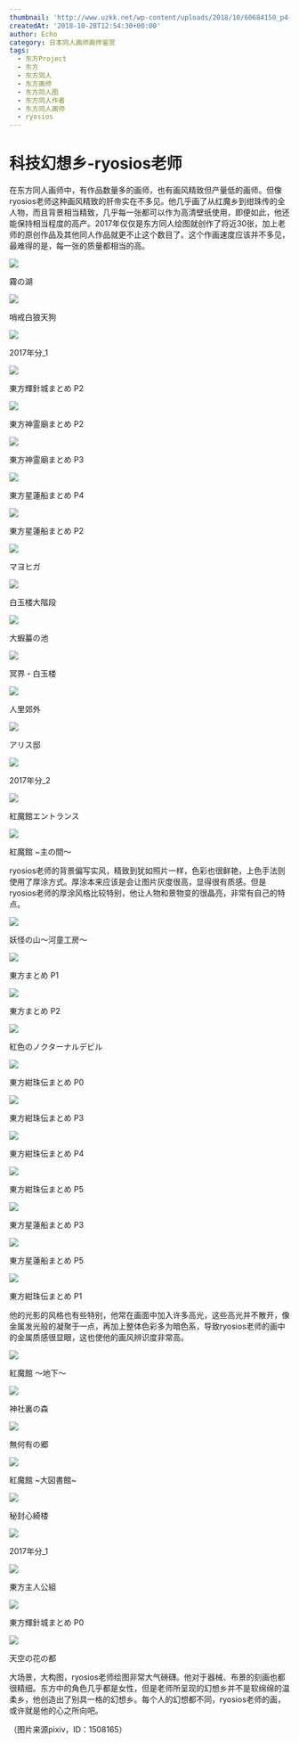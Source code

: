 ```yaml
---
thumbnail: 'http://www.uzkk.net/wp-content/uploads/2018/10/60684150_p4-825x510.jpg'
createdAt: '2018-10-28T12:54:30+00:00'
author: Echo
category: 日本同人画师画师鉴赏
tags:
  - 东方Project
  - 东方
  - 东方同人
  - 东方画师
  - 东方同人图
  - 东方同人作者
  - 东方同人画师
  - ryosios
---
```


# 科技幻想乡-ryosios老师

在东方同人画师中，有作品数量多的画师，也有画风精致但产量低的画师。但像ryosios老师这种画风精致的肝帝实在不多见。他几乎画了从红魔乡到绀珠传的全人物，而且背景相当精致，几乎每一张都可以作为高清壁纸使用，即便如此，他还能保持相当程度的高产。2017年仅仅是东方同人绘图就创作了将近30张，加上老师的原创作品及其他同人作品就更不止这个数目了。这个作画速度应该并不多见，最难得的是，每一张的质量都相当的高。

![](http://www.uzkk.net/wp-content/uploads/2018/10/43753889_p0-1024x626.jpg)

霧の湖

![](http://www.uzkk.net/wp-content/uploads/2018/10/62762432_p0-1024x544.png)

哨戒白狼天狗

![](http://www.uzkk.net/wp-content/uploads/2018/10/66628772_p10-1024x626.png)

2017年分_1

![](http://www.uzkk.net/wp-content/uploads/2018/10/60684425_p2-1024x609.jpg)

東方輝針城まとめ P2

![](http://www.uzkk.net/wp-content/uploads/2018/10/60684307_p2-1024x593.jpg)

東方神霊廟まとめ P2

![](http://www.uzkk.net/wp-content/uploads/2018/10/60684307_p3-724x1024.jpg)

東方神霊廟まとめ P3

![](http://www.uzkk.net/wp-content/uploads/2018/10/60684150_p4-1024x584.jpg)

東方星蓮船まとめ P4

![](http://www.uzkk.net/wp-content/uploads/2018/10/60684150_p2-1024x717.jpg)

東方星蓮船まとめ P2

![](http://www.uzkk.net/wp-content/uploads/2018/10/46304699_p0-1024x628.jpg)

マヨヒガ

![](http://www.uzkk.net/wp-content/uploads/2018/10/50353497_p0-684x1024.jpg)

白玉楼大階段

![](http://www.uzkk.net/wp-content/uploads/2018/10/50367860_p0-683x1024.jpg)

大蝦蟇の池

![](http://www.uzkk.net/wp-content/uploads/2018/10/50353513_p0.jpg)

冥界・白玉楼

![](http://www.uzkk.net/wp-content/uploads/2018/10/50367847_p0-1024x650.jpg)

人里郊外

![](http://www.uzkk.net/wp-content/uploads/2018/10/46320429_p0-1024x642.jpg)

アリス邸

![](http://www.uzkk.net/wp-content/uploads/2018/10/66628793_p0-730x1024.jpg)

2017年分_2

![](http://www.uzkk.net/wp-content/uploads/2018/10/44292962_p0-1024x640.jpg)

紅魔館エントランス

![](http://www.uzkk.net/wp-content/uploads/2018/10/44552811_p0-580x1024.jpg)

紅魔館 ~主の間～

ryosios老师的背景偏写实风，精致到犹如照片一样，色彩也很鲜艳，上色手法则使用了厚涂方式。厚涂本来应该是会让图片灰度很高，显得很有质感。但是ryosios老师的厚涂风格比较特别，他让人物和景物变的很晶亮，非常有自己的特点。

![](http://www.uzkk.net/wp-content/uploads/2018/10/50455312_p0-1024x644.jpg)

妖怪の山～河童工房～

![](http://www.uzkk.net/wp-content/uploads/2018/10/62551433_p1-1024x632.png)

東方まとめ P1

![](http://www.uzkk.net/wp-content/uploads/2018/10/62551433_p2-1024x629.png)

東方まとめ P2

![](http://www.uzkk.net/wp-content/uploads/2018/10/60753950_p0-1024x622.jpg)

紅色のノクターナルデビル

![](http://www.uzkk.net/wp-content/uploads/2018/10/60684541_p0-1024x616.jpg)

東方紺珠伝まとめ P0

![](http://www.uzkk.net/wp-content/uploads/2018/10/60684541_p3-1024x626.jpg)

東方紺珠伝まとめ P3

![](http://www.uzkk.net/wp-content/uploads/2018/10/60684541_p4-1024x548.jpg)

東方紺珠伝まとめ P4

![](http://www.uzkk.net/wp-content/uploads/2018/10/60684541_p5-1024x591.jpg)

東方紺珠伝まとめ P5

![](http://www.uzkk.net/wp-content/uploads/2018/10/60684150_p3-1024x584.jpg)

東方星蓮船まとめ P3

![](http://www.uzkk.net/wp-content/uploads/2018/10/60684150_p5-1024x584.jpg)

東方星蓮船まとめ P5

![](http://www.uzkk.net/wp-content/uploads/2018/10/60684541_p1-640x1024.jpg)

東方紺珠伝まとめ P1

他的光影的风格也有些特别，他常在画面中加入许多高光，这些高光并不散开，像金属发光般的凝聚于一点，再加上整体色彩多为暗色系，导致ryosios老师的画中的金属质感很显眼，这也使他的画风辨识度非常高。

![](http://www.uzkk.net/wp-content/uploads/2018/10/46304463_p0-1024x572.jpg)

紅魔館 ～地下～

![](http://www.uzkk.net/wp-content/uploads/2018/10/43753836_p0-1024x576.jpg)

神社裏の森

![](http://www.uzkk.net/wp-content/uploads/2018/10/46304594_p0-1024x626.jpg)

無何有の郷

![](http://www.uzkk.net/wp-content/uploads/2018/10/44177662_p0-626x1024.jpg)

紅魔館 ~大図書館~

![](http://www.uzkk.net/wp-content/uploads/2018/10/60685283_p4-663x1024.png)

秘封心綺楼

![](http://www.uzkk.net/wp-content/uploads/2018/10/66628772_p9-1024x670.png)

2017年分_1

![](http://www.uzkk.net/wp-content/uploads/2018/10/60685283_p0-1024x1024.png)

東方主人公組

![](http://www.uzkk.net/wp-content/uploads/2018/10/60684425_p0-1024x584.jpg)

東方輝針城まとめ P0

![](http://www.uzkk.net/wp-content/uploads/2018/10/46320495_p0-1024x573.jpg)

天空の花の都

大场景，大构图，ryosios老师绘图非常大气磅礴。他对于器械、布景的刻画也都很精细。东方中的角色几乎都是女性，但是老师所呈现的幻想乡并不是软绵绵的温柔乡，他创造出了别具一格的幻想乡。每个人的幻想都不同，ryosios老师的画，或许就是他的心之所向吧。

（图片来源pixiv，ID：1508165）
